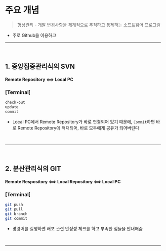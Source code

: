 
# 주요 개념 
> 형상관리 -  개발 변경사항을 체계적으로 추적하고 통제하는 소프트웨어 프로그램

* 주로 Github을 이용하고

<hr>
<br>

## 1. 중앙집중관리식의 SVN

#### Remote Repository <==> Local PC 

### [Terminal]
```bash
check-out
update
commit
```
* Local PC에서 Remote Repository가 바로 연결되어 있기 때문에, ```Commit```하면 바로 Remote Repository에 적재되어, 바로 모두에게 공유가 되어버린다

<br>
<hr>
<br>

## 2. 분산관리식의 GIT

#### Remote Respository <==> Local Repository <==> Local PC

### [Terminal]
```bash
git push
git pull
git branch 
git commit
```
* 명령어를 실행하면 배포 관련 안정성 체크를 하고 부족한 점들을 안내해줌

<br>
<hr>
<br>
